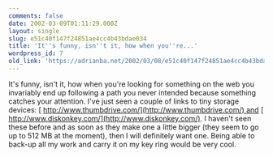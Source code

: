 ```yaml
---
comments: false
date: 2002-03-09T01:11:29.000Z
layout: single
slug: e51c40f147f24851ae4cc4b43bdae034
title: 'It''s funny, isn''t it, how when you''re...'
wordpress_id: 7
old_link: 'https://adrianba.net/2002/03/08/e51c40f147f24851ae4cc4b43bdae034/'
---
```

It's funny, isn't it, how when you're looking for something on
the web you invariably end up following a path you never intended
because something catches your attention. I've just seen a couple
of links to tiny storage devices:
[](http://www.thumbdrive.com/)[
http://www.thumbdrive.com/](http://www.thumbdrive.com/) and
[](http://www.diskonkey.com/)[
http://www.diskonkey.com/](http://www.diskonkey.com/). I haven't seen these before and as
soon as they make one a little bigger (they seem to go up to 512 MB
at the moment), then I will definitely want one. Being able to
back-up all my work and carry it on my key ring would be very
cool.
